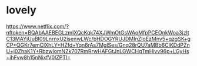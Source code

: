 # lovely
https://www.netflix.com/?nftoken=BQAbAAEBEGLzmIXQcKqk74XJWmOtGsWAoMfpPCEOnkWoa3jzItC13MAYjUuBI09LnrnxU2isenwLWc/bHDOGYRUJDMInZIoEzMnv5+qzgSK+gCP+QGKr7emClXhLY+HZfd+Yqn6rAs7MglSes/Gnq28rQU7aMBb6CIKDdPZnU+j0ZhaK1Y+RbzwIomNZk707RmRrwHAFGtJnLGWCHqTmHivv96p+LGyHs+ihFvw8h15nNixfV0lZPTI=
